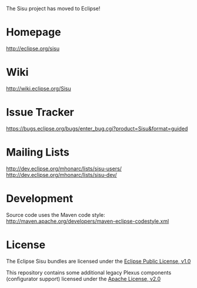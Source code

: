 The Sisu project has moved to Eclipse!

Homepage
========
<http://eclipse.org/sisu>

Wiki
====
<http://wiki.eclipse.org/Sisu>

Issue Tracker
=============
<https://bugs.eclipse.org/bugs/enter_bug.cgi?product=Sisu&format=guided>

Mailing Lists
=============
<http://dev.eclipse.org/mhonarc/lists/sisu-users/>
<http://dev.eclipse.org/mhonarc/lists/sisu-dev/>

Development
===========
Source code uses the Maven code style: <http://maven.apache.org/developers/maven-eclipse-codestyle.xml>

License
=======
The Eclipse Sisu bundles are licensed under the [Eclipse Public License, v1.0](http://www.eclipse.org/legal/epl-v10.html)

This repository contains some additional legacy Plexus components (configurator support) licensed under the [Apache License, v2.0](http://www.apache.org/licenses/LICENSE-2.0.txt)
